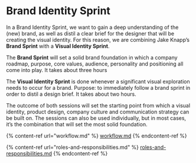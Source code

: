 # Brand Identity Sprint

In a Brand Identity Sprint, we want to gain a deep understanding of the (new) brand, as well as distil a clear brief for the designer that will be creating the visual identity. For this reason, we are combining Jake Knapp’s **Brand Sprint** with a **Visual Identity Sprint**.

The **Brand Sprint** will set a solid brand foundation in which a company roadmap, purpose, core values, audience, personality and positioning all come into play. It takes about three hours

The **Visual Identity Sprint** is done whenever a significant visual exploration needs to occur for a brand. Purpose: to immediately follow a brand sprint in order to distil a design brief. It takes about two hours.

The outcome of both sessions will set the starting point from which a visual identity, product design, company culture and communication strategy can be built on. The sessions can also be used individually, but in most cases, it’s the combination that will set the most solid foundation.

{% content-ref url="workflow.md" %}
[workflow.md](workflow.md)
{% endcontent-ref %}

{% content-ref url="roles-and-responsibilities.md" %}
[roles-and-responsibilities.md](roles-and-responsibilities.md)
{% endcontent-ref %}

